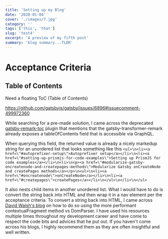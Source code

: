 ```yaml
---
title: 'Setting up my Blog'
date: '2020-01-04'
cover: './images/7.jpg'
category: ''
tags: ['this', 'that']
slug: 'test4'
excerpt: 'A preview of my fifth post'
summary: 'blog summary...TLDR'
---
```


# Acceptance Criteria

## Table of Contents

Need a floating ToC (Table of Contents)

https://github.com/gatsbyjs/gatsby/issues/6896#issuecomment-499972360

While searching for a pre-made solution, I came across the deprecated [gatsby-remark-toc](https://github.com/DSchau/gatsby-remark-toc) plugin that mentions that the gatsby-transformer-remark already exposes a tableOfContents field that is accessible via GraphQL.

When querying this field, the returned value is already a nicely markedup string for an unordered list that looks something like this `<ul>\n<li><a href=\"#autoprefixer-setup\">Autoprefixer setup</a></li>\n<li><a href=\"#setting-up-prismjs-for-code-examples\">Setting up PrismJS for code examples</a></li>\n<li>\n<p><a href=\"#modularize-gatsby-oncreatenode-and-createpages-methods\">Modularize Gatsby onCreateNode and createPages methods</a></p>\n<ul>\n<li><a href=\"#oncreatenode\">onCreateNode</a></li>\n<li><a href=\"#createpages\">createPages</a></li>\n</ul>\n</li>\n</ul>`

It also nests child items in another unordered list. What I would have to do is convert the string back into HTML and then wrap it in a nav element per the acceptance criteria. To convert a string back into HTML, I came across [David Walsh's blog](https://davidwalsh.name/convert-html-stings-dom-nodes) on how to do so using the more performant contextualFragment method vs DomParser. I have used his resources multiple times throughout my development career and have come to respect the code bits and advices that he put out. If you haven't come across his blogs, I highly recommend them as they are often insightful and well written.
